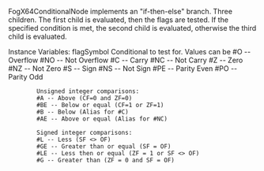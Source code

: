 FogX64ConditionalNode implements an "if-then-else" branch. 
Three children. The first child is evaluated, then the flags are tested. If the specified condition is met, the second child is evaluated, otherwise the third child is evaluated.

Instance Variables:
	flagSymbol	<Symbol> Conditional to test for. 
		Values can be 
			#O -- Overflow
			#NO -- Not Overflow
			#C -- Carry
			#NC -- Not Carry
			#Z -- Zero
			#NZ -- Not Zero
			#S -- Sign
			#NS -- Not Sign
			#PE -- Parity Even
			#PO -- Parity Odd

			Unsigned integer comparisons:
			#A -- Above (CF=0 and ZF=0)
			#BE -- Below or equal (CF=1 or ZF=1)
			#B -- Below (Alias for #C)
			#AE -- Above or equal (Alias for #NC)

			Signed integer comparisons:
			#L -- Less (SF <> OF)
			#GE -- Greater than or equal (SF = OF)
			#LE -- Less then or equal (ZF = 1 or SF <> OF)
			#G -- Greater than (ZF = 0 and SF = OF)
